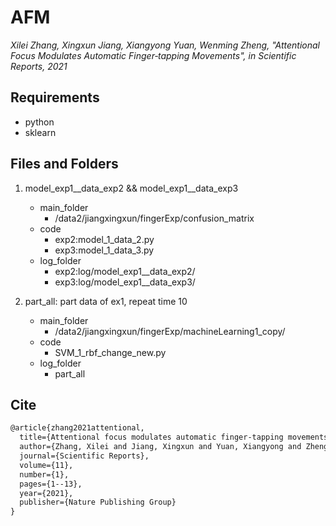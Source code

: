 # AFM
*Xilei Zhang, Xingxun Jiang, Xiangyong Yuan, Wenming Zheng, "Attentional Focus Modulates Automatic Finger‑tapping Movements", in Scientific Reports, 2021*

## Requirements
- python
- sklearn

## Files and Folders
1. model_exp1__data_exp2 &&  model_exp1__data_exp3
	* main_folder
		* /data2/jiangxingxun/fingerExp/confusion_matrix
	* code
		* exp2:model_1_data_2.py
		* exp3:model_1_data_3.py
	* log_folder
		* exp2:log/model_exp1__data_exp2/
		* exp3:log/model_exp1__data_exp3/

2. part_all: part data of ex1, repeat time 10
	* main_folder
		* /data2/jiangxingxun/fingerExp/machineLearning1_copy/
	* code
		* SVM_1_rbf_change_new.py
	* log_folder
		* part_all

## Cite
```txt
@article{zhang2021attentional,
  title={Attentional focus modulates automatic finger-tapping movements},
  author={Zhang, Xilei and Jiang, Xingxun and Yuan, Xiangyong and Zheng, Wenming},
  journal={Scientific Reports},
  volume={11},
  number={1},
  pages={1--13},
  year={2021},
  publisher={Nature Publishing Group}
}
```
